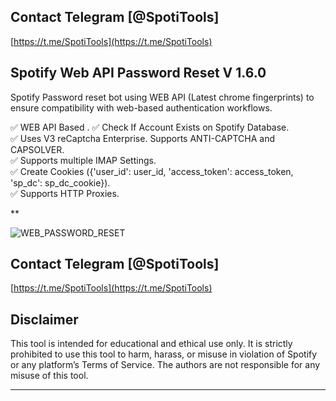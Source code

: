 ## Contact Telegram [@SpotiTools]

[https://t.me/SpotiTools](https://t.me/SpotiTools)

## Spotify Web API Password Reset V 1.6.0
Spotify Password reset bot using WEB API (Latest chrome fingerprints) to ensure  compatibility with web-based authentication workflows.

:white_check_mark:  WEB API Based . 
:white_check_mark:  Check If Account Exists on Spotify Database.  
:white_check_mark:  Uses V3 reCaptcha Enterprise. Supports ANTI-CAPTCHA and CAPSOLVER.  
:white_check_mark:  Supports multiple IMAP Settings.  
:white_check_mark:  Create Cookies ({'user_id': user_id, 'access_token': access_token, 'sp_dc': sp_dc_cookie}).  
:white_check_mark:  Supports HTTP Proxies.  

**

![WEB_PASSWORD_RESET](https://github.com/user-attachments/assets/ebbefab4-104e-4746-afb6-34f25280467e)


## Contact Telegram [@SpotiTools]

[https://t.me/SpotiTools](https://t.me/SpotiTools)

## Disclaimer

This tool is intended for educational and ethical use only. It is strictly prohibited to use this tool to harm, harass, or misuse in violation of Spotify or any platform’s Terms of Service. The authors are not responsible for any misuse of this tool.

---

